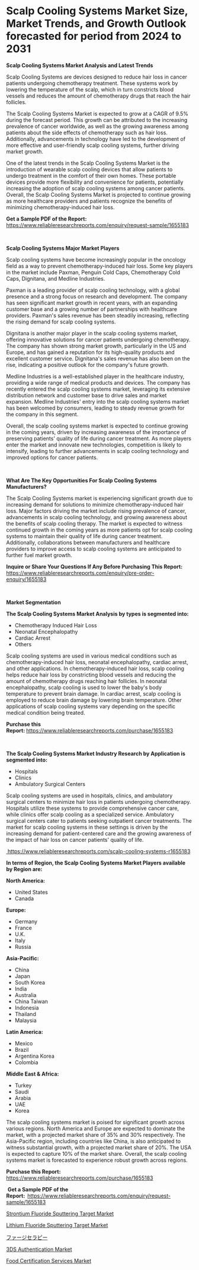 <p><h1>Scalp Cooling Systems Market Size, Market Trends, and Growth Outlook forecasted for period from 2024 to 2031</h1></p><p><strong>Scalp Cooling Systems Market Analysis and Latest Trends</strong></p>
<p><p>Scalp Cooling Systems are devices designed to reduce hair loss in cancer patients undergoing chemotherapy treatment. These systems work by lowering the temperature of the scalp, which in turn constricts blood vessels and reduces the amount of chemotherapy drugs that reach the hair follicles.</p><p>The Scalp Cooling Systems Market is expected to grow at a CAGR of 9.5% during the forecast period. This growth can be attributed to the increasing prevalence of cancer worldwide, as well as the growing awareness among patients about the side effects of chemotherapy such as hair loss. Additionally, advancements in technology have led to the development of more effective and user-friendly scalp cooling systems, further driving market growth.</p><p>One of the latest trends in the Scalp Cooling Systems Market is the introduction of wearable scalp cooling devices that allow patients to undergo treatment in the comfort of their own homes. These portable devices provide more flexibility and convenience for patients, potentially increasing the adoption of scalp cooling systems among cancer patients. Overall, the Scalp Cooling Systems Market is projected to continue growing as more healthcare providers and patients recognize the benefits of minimizing chemotherapy-induced hair loss.</p></p>
<p><strong>Get a Sample PDF of the Report:&nbsp;</strong> <a href="https://www.reliableresearchreports.com/enquiry/request-sample/1655183">https://www.reliableresearchreports.com/enquiry/request-sample/1655183</a></p>
<p>&nbsp;</p>
<p><strong>Scalp Cooling Systems Major Market Players</strong></p>
<p><p>Scalp cooling systems have become increasingly popular in the oncology field as a way to prevent chemotherapy-induced hair loss. Some key players in the market include Paxman, Penguin Cold Caps, Chemotherapy Cold Caps, Dignitana, and Medline Industries.</p><p>Paxman is a leading provider of scalp cooling technology, with a global presence and a strong focus on research and development. The company has seen significant market growth in recent years, with an expanding customer base and a growing number of partnerships with healthcare providers. Paxman's sales revenue has been steadily increasing, reflecting the rising demand for scalp cooling systems.</p><p>Dignitana is another major player in the scalp cooling systems market, offering innovative solutions for cancer patients undergoing chemotherapy. The company has shown strong market growth, particularly in the US and Europe, and has gained a reputation for its high-quality products and excellent customer service. Dignitana's sales revenue has also been on the rise, indicating a positive outlook for the company's future growth.</p><p>Medline Industries is a well-established player in the healthcare industry, providing a wide range of medical products and devices. The company has recently entered the scalp cooling systems market, leveraging its extensive distribution network and customer base to drive sales and market expansion. Medline Industries' entry into the scalp cooling systems market has been welcomed by consumers, leading to steady revenue growth for the company in this segment.</p><p>Overall, the scalp cooling systems market is expected to continue growing in the coming years, driven by increasing awareness of the importance of preserving patients' quality of life during cancer treatment. As more players enter the market and innovate new technologies, competition is likely to intensify, leading to further advancements in scalp cooling technology and improved options for cancer patients.</p></p>
<p>&nbsp;</p>
<p><strong>What Are The Key Opportunities For Scalp Cooling Systems Manufacturers?</strong></p>
<p><p>The Scalp Cooling Systems market is experiencing significant growth due to increasing demand for solutions to minimize chemotherapy-induced hair loss. Major factors driving the market include rising prevalence of cancer, advancements in scalp cooling technology, and growing awareness about the benefits of scalp cooling therapy. The market is expected to witness continued growth in the coming years as more patients opt for scalp cooling systems to maintain their quality of life during cancer treatment. Additionally, collaborations between manufacturers and healthcare providers to improve access to scalp cooling systems are anticipated to further fuel market growth.</p></p>
<p><strong>Inquire or Share Your Questions If Any Before Purchasing This Report:</strong> <a href="https://www.reliableresearchreports.com/enquiry/pre-order-enquiry/1655183">https://www.reliableresearchreports.com/enquiry/pre-order-enquiry/1655183</a></p>
<p>&nbsp;</p>
<p><strong>Market Segmentation</strong></p>
<p><strong>The Scalp Cooling Systems Market Analysis by types is segmented into:</strong></p>
<p><ul><li>Chemotherapy Induced Hair Loss</li><li>Neonatal Encephalopathy</li><li>Cardiac Arrest</li><li>Others</li></ul></p>
<p><p>Scalp cooling systems are used in various medical conditions such as chemotherapy-induced hair loss, neonatal encephalopathy, cardiac arrest, and other applications. In chemotherapy-induced hair loss, scalp cooling helps reduce hair loss by constricting blood vessels and reducing the amount of chemotherapy drugs reaching hair follicles. In neonatal encephalopathy, scalp cooling is used to lower the baby's body temperature to prevent brain damage. In cardiac arrest, scalp cooling is employed to reduce brain damage by lowering brain temperature. Other applications of scalp cooling systems vary depending on the specific medical condition being treated.</p></p>
<p><strong>Purchase this Report:&nbsp;</strong><a href="https://www.reliableresearchreports.com/purchase/1655183">https://www.reliableresearchreports.com/purchase/1655183</a></p>
<p>&nbsp;</p>
<p><strong>The Scalp Cooling Systems Market Industry Research by Application is segmented into:</strong></p>
<p><ul><li>Hospitals</li><li>Clinics</li><li>Ambulatory Surgical Centers</li></ul></p>
<p><p>Scalp cooling systems are used in hospitals, clinics, and ambulatory surgical centers to minimize hair loss in patients undergoing chemotherapy. Hospitals utilize these systems to provide comprehensive cancer care, while clinics offer scalp cooling as a specialized service. Ambulatory surgical centers cater to patients seeking outpatient cancer treatments. The market for scalp cooling systems in these settings is driven by the increasing demand for patient-centered care and the growing awareness of the impact of hair loss on cancer patients' quality of life.</p></p>
<p><a href="https://www.reliableresearchreports.com/scalp-cooling-systems-r1655183">&nbsp;https://www.reliableresearchreports.com/scalp-cooling-systems-r1655183</a></p>
<p><strong>In terms of Region, the Scalp Cooling Systems Market Players available by Region are:</strong></p>
<p>
    <p> <strong> North America: </strong>
        <ul>
            <li>United States</li>
            <li>Canada</li>
        </ul>
        </p> 
    <p> <strong> Europe: </strong>
        <ul>
            <li>Germany</li>
            <li>France</li>
            <li>U.K.</li>
            <li>Italy</li>
            <li>Russia</li>
        </ul>
        </p> 
    <p> <strong> Asia-Pacific: </strong>
        <ul>
            <li>China</li>
            <li>Japan</li>
            <li>South Korea</li>
            <li>India</li>
            <li>Australia</li>
            <li>China Taiwan</li>
            <li>Indonesia</li>
            <li>Thailand</li>
            <li>Malaysia</li>
        </ul>
        </p> 
    <p> <strong> Latin America: </strong>
        <ul>
            <li>Mexico</li>
            <li>Brazil</li>
            <li>Argentina Korea</li>
            <li>Colombia</li>
        </ul>
        </p> 
    <p> <strong> Middle East & Africa: </strong>
        <ul>
            <li>Turkey</li>
            <li>Saudi</li>
            <li>Arabia</li>
            <li>UAE</li>
            <li>Korea</li>
        </ul>
    </p>
    </p>
<p><p>The scalp cooling systems market is poised for significant growth across various regions. North America and Europe are expected to dominate the market, with a projected market share of 35% and 30% respectively. The Asia-Pacific region, including countries like China, is also anticipated to witness substantial growth, with a projected market share of 20%. The USA is expected to capture 10% of the market share. Overall, the scalp cooling systems market is forecasted to experience robust growth across regions.</p></p>
<p><strong>Purchase this Report: </strong><a href="https://www.reliableresearchreports.com/purchase/1655183">https://www.reliableresearchreports.com/purchase/1655183</a></p>
<p>&nbsp;<strong>Get a Sample PDF of the Report:&nbsp;&nbsp;</strong><a href="https://www.reliableresearchreports.com/enquiry/request-sample/1655183">https://www.reliableresearchreports.com/enquiry/request-sample/1655183</a></p>
<p><strong></strong></p>
<p><p><a href="https://www.linkedin.com/pulse/strontium-fluoride-sputtering-target-market-trends-analysis-forecasted-zt8ye">Strontium Fluoride Sputtering Target Market</a></p><p><a href="https://www.linkedin.com/pulse/lithium-fluoride-sputtering-target-market-furnishes-information-uwkoe">Lithium Fluoride Sputtering Target Market</a></p><p><a href="https://medium.com/@wilmerwalsh1/%E3%83%95%E3%82%A1%E3%83%BC%E3%82%B8%E7%99%82%E6%B3%95%E5%B8%82%E5%A0%B4-%E5%B8%82%E5%A0%B4%E3%82%B7%E3%82%A7%E3%82%A2-%E5%B8%82%E5%A0%B4%E5%8B%95%E5%90%91-%E3%81%8A%E3%82%88%E3%81%B3%E5%B0%86%E6%9D%A5%E3%81%AE%E6%88%90%E9%95%B7%E3%82%92%E6%8E%A2%E3%82%8B-cd8c0a468daf">ファージセラピー</a></p><p><a href="https://github.com/lubmix/Market-Research-Report-List-2/blob/main/3ds-authentication-market.md">3DS Authentication Market</a></p><p><a href="https://github.com/Hazelklievgspy6vdcsmu106w/Market-Research-Report-List-2/blob/main/food-certification-services-market.md">Food Certification Services Market</a></p></p>